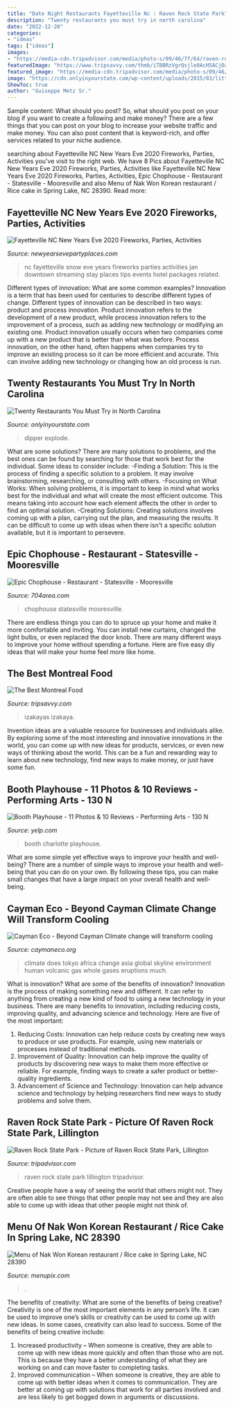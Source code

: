 ```yaml
---
title: "Date Night Restaurants Fayetteville Nc : Raven Rock State Park"
description: "Twenty restaurants you must try in north carolina"
date: "2022-12-20"
categories:
- "ideas"
tags: ["ideas"]
images:
- "https://media-cdn.tripadvisor.com/media/photo-s/09/46/7f/64/raven-rock-state-park.jpg"
featuredImage: "https://www.tripsavvy.com/thmb/iTBBRzVgrQsjle0AcH5ACjDap40=/1500x1000/filters:no_upscale():max_bytes(150000):strip_icc()/montreal-kazu-59efa150d088c00010966cbc.jpg"
featured_image: "https://media-cdn.tripadvisor.com/media/photo-s/09/46/7f/64/raven-rock-state-park.jpg"
image: "https://cdn.onlyinyourstate.com/wp-content/uploads/2015/03/little-dipper.jpg"
ShowToc: true
author: "Guiseppe Metz Sr."
---
```



Sample content: What should you post?
So, what should you post on your blog if you want to create a following and make money? 
There are a few things that you can post on your blog to increase your website traffic and make money. You can also post content that is keyword-rich, and offer services related to your niche audience.

	

		
searching about Fayetteville NC New Years Eve 2020 Fireworks, Parties, Activities you've visit to the right web. We have 8 Pics about Fayetteville NC New Years Eve 2020 Fireworks, Parties, Activities like Fayetteville NC New Years Eve 2020 Fireworks, Parties, Activities, Epic Chophouse - Restaurant - Statesville - Mooresville and also Menu of Nak Won Korean restaurant / Rice cake in Spring Lake, NC 28390. Read more:
		
    
## Fayetteville NC New Years Eve 2020 Fireworks, Parties, Activities

<img loading=lazy src="https://newyearsevepartyplaces.com/wp-content/uploads/2015/12/Fayetteville-NC.jpg" onerror="this.onerror=null;this.src='https://tse2.mm.bing.net/th?id=OIP.X86tOkphO7cGsyoRMNiQWgHaE7&amp;pid=15.1';" alt="Fayetteville NC New Years Eve 2020 Fireworks, Parties, Activities">

_Source: newyearsevepartyplaces.com_

>nc fayetteville snow eve years fireworks parties activities jan downtown streaming stay places tips events hotel packages related. 

	

Different types of innovation: What are some common examples?
Innovation is a term that has been used for centuries to describe different types of change. Different types of innovation can be described in two ways: product and process innovation. Product innovation refers to the development of a new product, while process innovation refers to the improvement of a process, such as adding new technology or modifying an existing one. 
Product innovation usually occurs when two companies come up with a new product that is better than what was before. Process innovation, on the other hand, often happens when companies try to improve an existing process so it can be more efficient and accurate. This can involve adding new technology or changing how an old process is run.

    
## Twenty Restaurants You Must Try In North Carolina

<img loading=lazy src="https://cdn.onlyinyourstate.com/wp-content/uploads/2015/03/little-dipper.jpg" onerror="this.onerror=null;this.src='https://tse1.mm.bing.net/th?id=OIP.rlK-ODkegorNa2h9PLxKQAHaFj&amp;pid=15.1';" alt="Twenty Restaurants You Must Try in North Carolina">

_Source: onlyinyourstate.com_

>dipper explode. 

	

What are some solutions?
There are many solutions to problems, and the best ones can be found by searching for those that work best for the individual. Some ideas to consider include: 
-Finding a Solution: This is the process of finding a specific solution to a problem. It may involve brainstorming, researching, or consulting with others. 
-Focusing on What Works: When solving problems, it is important to keep in mind what works best for the individual and what will create the most efficient outcome. This means taking into account how each element affects the other in order to find an optimal solution. 
-Creating Solutions: Creating solutions involves coming up with a plan, carrying out the plan, and measuring the results. It can be difficult to come up with ideas when there isn't a specific solution available, but it is important to persevere.

    
## Epic Chophouse - Restaurant - Statesville - Mooresville

<img loading=lazy src="https://myareanetwork-photos.s3.amazonaws.com/bizlist_photos/f/251483_1521794457.jpg?0" onerror="this.onerror=null;this.src='https://tse3.mm.bing.net/th?id=OIP.rokuaA4BIZdP4XrowAj3PAHaHa&amp;pid=15.1';" alt="Epic Chophouse - Restaurant - Statesville - Mooresville">

_Source: 704area.com_

>chophouse statesville mooresville. 

	

There are endless things you can do to spruce up your home and make it more comfortable and inviting. You can install new curtains, changed the light bulbs, or even replaced the door knob. There are many different ways to improve your home without spending a fortune. Here are five easy diy ideas that will make your home feel more like home.

    
## The Best Montreal Food

<img loading=lazy src="https://www.tripsavvy.com/thmb/iTBBRzVgrQsjle0AcH5ACjDap40=/1500x1000/filters:no_upscale():max_bytes(150000):strip_icc()/montreal-kazu-59efa150d088c00010966cbc.jpg" onerror="this.onerror=null;this.src='https://tse1.mm.bing.net/th?id=OIP.CC89PY7F_MdjxYRAGPn4jgHaE8&amp;pid=15.1';" alt="The Best Montreal Food">

_Source: tripsavvy.com_

>izakayas izakaya. 

	

Invention ideas are a valuable resource for businesses and individuals alike. By exploring some of the most interesting and innovative innovations in the world, you can come up with new ideas for products, services, or even new ways of thinking about the world. This can be a fun and rewarding way to learn about new technology, find new ways to make money, or just have some fun.

    
## Booth Playhouse - 11 Photos &amp; 10 Reviews - Performing Arts - 130 N

<img loading=lazy src="https://s3-media3.fl.yelpcdn.com/bphoto/9L7RXyVri-P2CYeptzBCOA/o.jpg" onerror="this.onerror=null;this.src='https://tse3.mm.bing.net/th?id=OIP.k0169gNwpAgIMNKQ3Rt2wgHaJ4&amp;pid=15.1';" alt="Booth Playhouse - 11 Photos &amp; 10 Reviews - Performing Arts - 130 N">

_Source: yelp.com_

>booth charlotte playhouse. 

	

What are some simple yet effective ways to improve your health and well-being?
There are a number of simple ways to improve your health and well-being that you can do on your own. By following these tips, you can make small changes that have a large impact on your overall health and well-being.

    
## Cayman Eco - Beyond Cayman Climate Change Will Transform Cooling

<img loading=lazy src="https://caymaneco.org/yahoo_site_admin/assets/images/Tokyo_skyline_-_Image_Directorcouk.300123241_std.jpg" onerror="this.onerror=null;this.src='https://tse1.mm.bing.net/th?id=OIP.MZeCIZBwG2VSat1274O6egAAAA&amp;pid=15.1';" alt="Cayman Eco - Beyond Cayman Climate change will transform cooling">

_Source: caymaneco.org_

>climate does tokyo africa change asia global skyline environment human volcanic gas whole gases eruptions much. 

	

What is innovation? What are some of the benefits of innovation?
Innovation is the process of making something new and different. It can refer to anything from creating a new kind of food to using a new technology in your business. There are many benefits to innovation, including reducing costs, improving quality, and advancing science and technology. Here are five of the most important: 
1. Reducing Costs: Innovation can help reduce costs by creating new ways to produce or use products. For example, using new materials or processes instead of traditional methods.
2. Improvement of Quality: Innovation can help improve the quality of products by discovering new ways to make them more effective or reliable. For example, finding ways to create a safer product or better-quality ingredients.
3. Advancement of Science and Technology: Innovation can help advance science and technology by helping researchers find new ways to study problems and solve them.

    
## Raven Rock State Park - Picture Of Raven Rock State Park, Lillington

<img loading=lazy src="https://media-cdn.tripadvisor.com/media/photo-s/09/46/7f/64/raven-rock-state-park.jpg" onerror="this.onerror=null;this.src='https://tse1.mm.bing.net/th?id=OIP.-TQMkZminKmqS4QXcQ844wHaFj&amp;pid=15.1';" alt="Raven Rock State Park - Picture of Raven Rock State Park, Lillington">

_Source: tripadvisor.com_

>raven rock state park lillington tripadvisor. 

	

Creative people have a way of seeing the world that others might not. They are often able to see things that other people may not see and they are also able to come up with ideas that other people might not think of.

    
## Menu Of Nak Won Korean Restaurant / Rice Cake In Spring Lake, NC 28390

<img loading=lazy src="https://www.menupix.com/menus/20180326696_01.jpg" onerror="this.onerror=null;this.src='https://tse1.mm.bing.net/th?id=OIP.gEfhtevuxyjNVJuQ-MberQHaJ4&amp;pid=15.1';" alt="Menu of Nak Won Korean restaurant / Rice cake in Spring Lake, NC 28390">

_Source: menupix.com_

>. 

	

The benefits of creativity: What are some of the benefits of being creative?
Creativity is one of the most important elements in any person’s life. It can be used to improve one’s skills or creativity can be used to come up with new ideas. In some cases, creativity can also lead to success. Some of the benefits of being creative include: 
1. Increased productivity – When someone is creative, they are able to come up with new ideas more quickly and often than those who are not. This is because they have a better understanding of what they are working on and can move faster to completing tasks. 
2. Improved communication – When someone is creative, they are able to come up with better ideas when it comes to communication. They are better at coming up with solutions that work for all parties involved and are less likely to get bogged down in arguments or discussions. 

